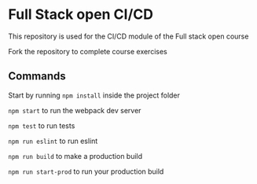 # Full Stack open CI/CD

This repository is used for the CI/CD module of the Full stack open course

Fork the repository to complete course exercises

## Commands

Start by running `npm install` inside the project folder

`npm start` to run the webpack dev server

`npm test` to run tests

`npm run eslint` to run eslint

`npm run build` to make a production build

`npm run start-prod` to run your production build
